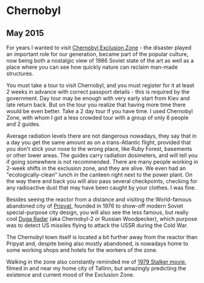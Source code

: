 # Chernobyl
## May 2015

For years I wanted to visit [Chernobyl Exclusion Zone](https://en.wikipedia.org/wiki/Chernobyl_Exclusion_Zone) -
the disaster played an important role for our generation, became part of the popular culture,
now being both a nostalgic view of 1986 Soviet state of the art as well as a place
where you can see how quickly nature can reclaim man-made structures.

You must take a tour to visit Chernobyl, and you must register for it at least 2 weeks in advance 
with correct passport details - this is required by the government. Day tour may be enough with very
early start from Kiev and late return back. But on the tour you realize that having more time
there would be even better. Take a 2 day tour if you have time. I used Chernobyl Zone, with whom
I got a less crowded tour with a group of only 6 people and 2 guides.

Average radiation levels there are not dangerous nowadays, they say that in a day you get the same
amount as on a trans-Atlantic flight, provided that you don't stick your nose to the wrong place,
like Ruby Forest, basements or other lower areas. The guides carry radiation dosimeters, and will
tell you if going somewhere is not recommended. There are many people working in 2-week shifts in
the exclusion zone, and they are alive. We even had an "ecologically-clean" lunch in the canteen right
next to the power plant. On the way there and back you will also pass several checkpoints,
checking for any radioactive dust that may have been caught by your clothes. I was fine.

Besides seeing the reactor from a distance and visiting the World-famous abandoned city of [Pripyat](https://en.wikipedia.org/wiki/Pripyat), 
founded in 1976 to show-off modern Soviet special-purpose city design, you will also see the less 
famous, but really cool [Duga Radar](https://en.wikipedia.org/wiki/Duga_radar) (aka Chernobyl-2 or 
Russian Woodpecker), which purpose was to detect US missiles flying to attack the USSR during the
Cold War.

The Chernobyl town itself is located a bit further away from the reactor than Pripyat and, 
despite being also mostly abandoned, is nowadays home to some working shops and hotels for the 
workers of the zone. 

Walking in the zone also constantly reminded me of [1979 Stalker movie](https://en.wikipedia.org/wiki/Stalker_(1979_film)),
filmed in and near my home city of Tallinn, but amazingly predicting the existence and current mood of 
the Exclusion Zone.
